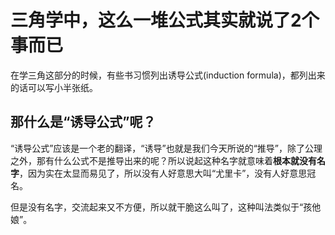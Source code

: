 # 三角学中，这么一堆公式其实就说了2个事而已
在学三角这部分的时候，有些书习惯列出诱导公式(induction formula)，都列出来的话可以写小半张纸。
## 那什么是“诱导公式”呢？
“诱导公式”应该是一个老的翻译，“诱导”也就是我们今天所说的“推导”，除了公理之外，那有什么公式不是推导出来的呢？所以说起这种名字就意味着**根本就没有名字**，因为实在太显而易见了，所以没有人好意思大叫“尤里卡”，没有人好意思冠名。

但是没有名字，交流起来又不方便，所以就干脆这么叫了，这种叫法类似于“孩他娘”。